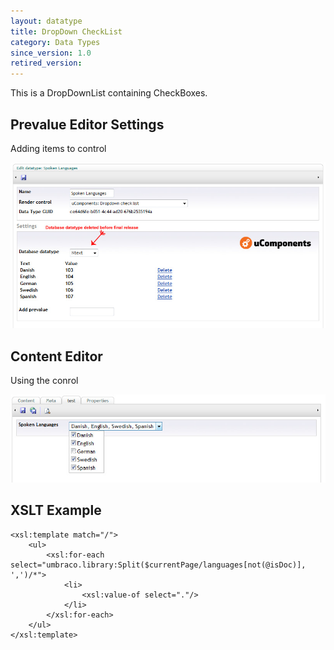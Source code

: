 ```yaml
---
layout: datatype
title: DropDown CheckList
category: Data Types
since_version: 1.0
retired_version: 
---
```


This is a DropDownList containing CheckBoxes.

## Prevalue Editor Settings

Adding items to control

![Prevalue Editor](PreValueEditor.jpg)

## Content Editor

Using the conrol

![Content Editor](DataEditor.jpg)

## XSLT Example

	<xsl:template match="/">
		<ul>
			<xsl:for-each select="umbraco.library:Split($currentPage/languages[not(@isDoc)], ',')/*">
				<li>
					<xsl:value-of select="."/>
				</li>
			</xsl:for-each>
		</ul>
	</xsl:template>
